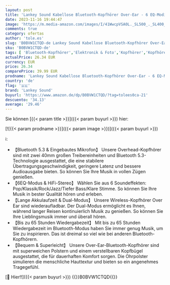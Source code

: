```yaml
---
layout: post
title: 'Lankey Sound Kabellose Bluetooth-Kopfhörer Over-Ear - 6 EQ-Modi Wireless-Kopfhörer Over-Ear  65 Stunden Wiedergabezeit Faltbare Leichte Kopfhörer mit eingebautem HD-Mikrofon  FM  SD/TF für PC/Zuhause'
date: 2023-11-16 19:44:47
image: 'https://m.media-amazon.com/images/I/41WwcpVSA0L._SL500_._SL400_.jpg'
comments: true
category: ofertas
author: 'tole.es'
slug: 'B0BVW1CTQD-de Lankey Sound Kabellose Bluetooth-Kopfhörer Over-Ear - 6...'
sku: 'B0BVW1CTQD-de'
tags: [ 'Bluetooth-Kopfhörer','Elektronik & Foto','Kopfhörer','Kopfhörer & Zubehör','lankey sound','🇩🇪', ]
actualPrice: 26.34 EUR
currency: EUR
price: 26.34
comparePrice: 39.99 EUR
prodname: 'Lankey Sound Kabellose Bluetooth-Kopfhörer Over-Ear - 6 EQ-Modi Wireless-Kopfhörer Over-Ear  65 Stunden Wiedergabezeit Faltbare Leichte Kopfhörer mit eingebautem HD-Mikrofon  FM  SD/TF für PC/Zuhause'
country: 'de'
flag: '🇩🇪'
brand: 'Lankey Sound'
buyurl: 'https://www.amazon.de/dp/B0BVW1CTQD/?tag=tolees0ca-21'
descuento: '34.13'
average: '29.46'
---
```


Sie können [{{< param title >}}]({{< param buyurl >}}) hier:

[![{{< param prodname >}}]({{< param image >}})]({{< param buyurl >}})

ℹ️:

- 【Bluetooth 5.3 & Eingebautes Mikrofon】 Unsere Overhead-Kopfhörer sind mit zwei 40mm großen Treibereinheiten und Bluetooth 5.3-Technologie ausgestattet, die eine stabilere Übertragungsgeschwindigkeit, geringere Latenz und bessere Audioausgabe bieten. So können Sie Ihre Musik in vollen Zügen genießen.
- 【6EQ-Modus & HiFi-Stereo】 Wählen Sie aus 6 Soundeffekten: Pop/Klassik/Rock/Jazz/Tiefer Bass/Klare Stimme. So können Sie Ihre Musik in bester Qualität hören und erleben.
- 【Lange Akkulaufzeit & Dual-Modus】 Unsere Wireless-Kopfhörer Over Ear sind wiederaufladbar. Der Dual-Modus ermöglicht es Ihnen, während langer Reisen kontinuierlich Musik zu genießen. So können Sie Ihre Lieblingsmusik immer und überall hören.
- 【Bis zu 65 Stunden Wiedergabezeit】 Mit bis zu 65 Stunden Wiedergabezeit im Bluetooth-Modus haben Sie immer genug Musik, um Sie zu inspirieren. Das ist dreimal so viel wie bei anderen Bluetooth-Kopfhörern.
- 【Bequem & Superleicht】 Unsere Over-Ear-Bluetooth-Kopfhörer sind mit superweichen Polstern und einem verstellbaren Kopfbügel ausgestattet, die für dauerhaften Komfort sorgen. Die Ohrpolster simulieren die menschliche Hauttextur und bieten so ein angenehmes Tragegefühl.

[🛒 Hier!!]({{< param buyurl >}})
{{<world>}}B0BVW1CTQD{{</world>}}

